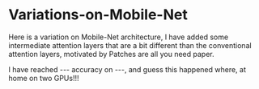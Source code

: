 # Variations-on-Mobile-Net

Here is a variation on Mobile-Net architecture, I have added some intermediate attention layers that are a bit different 
than the conventional attention layers, motivated by Patches are all you need paper.

I have reached --- accuracy on ---, and guess this happened where, at home on two GPUs!!!


